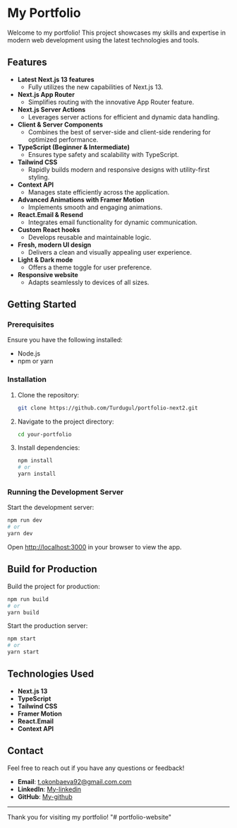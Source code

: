 # My Portfolio

Welcome to my portfolio! This project showcases my skills and expertise in modern web development using the latest technologies and tools.

## Features

- **Latest Next.js 13 features**
  - Fully utilizes the new capabilities of Next.js 13.
- **Next.js App Router**
  - Simplifies routing with the innovative App Router feature.
- **Next.js Server Actions**
  - Leverages server actions for efficient and dynamic data handling.
- **Client & Server Components**
  - Combines the best of server-side and client-side rendering for optimized performance.
- **TypeScript (Beginner & Intermediate)**
  - Ensures type safety and scalability with TypeScript.
- **Tailwind CSS**
  - Rapidly builds modern and responsive designs with utility-first styling.
- **Context API**
  - Manages state efficiently across the application.
- **Advanced Animations with Framer Motion**
  - Implements smooth and engaging animations.
- **React.Email & Resend**
  - Integrates email functionality for dynamic communication.
- **Custom React hooks**
  - Develops reusable and maintainable logic.
- **Fresh, modern UI design**
  - Delivers a clean and visually appealing user experience.
- **Light & Dark mode**
  - Offers a theme toggle for user preference.
- **Responsive website**
  - Adapts seamlessly to devices of all sizes.

## Getting Started

### Prerequisites

Ensure you have the following installed:

- Node.js
- npm or yarn

### Installation

1. Clone the repository:

   ```bash
   git clone https://github.com/Turdugul/portfolio-next2.git
   ```

2. Navigate to the project directory:

   ```bash
   cd your-portfolio
   ```

3. Install dependencies:

   ```bash
   npm install
   # or
   yarn install
   ```

### Running the Development Server

Start the development server:

```bash
npm run dev
# or
yarn dev
```

Open [http://localhost:3000](http://localhost:3000) in your browser to view the app.

## Build for Production

Build the project for production:

```bash
npm run build
# or
yarn build
```

Start the production server:

```bash
npm start
# or
yarn start
```

## Technologies Used

- **Next.js 13**
- **TypeScript**
- **Tailwind CSS**
- **Framer Motion**
- **React.Email**
- **Context API**

## Contact

Feel free to reach out if you have any questions or feedback!

- **Email**: [t.okonbaeva92@gmail.com.com](mailto:t.okonbaeva92@gmail.com)
- **LinkedIn**: [My-linkedin](https://www.linkedin.com/in/turdugul/)
- **GitHub**: [My-github](https://github.com/Turdugul)

---

Thank you for visiting my portfolio!
"# portfolio-website" 
